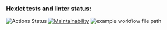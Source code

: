 ### Hexlet tests and linter status:
![Actions Status](https://github.com/Bitvinus/frontend-project-lvl1/workflows/hexlet-check/badge.svg)
[![Maintainability](https://api.codeclimate.com/v1/badges/ff1ac9e05b665f467e96/maintainability)](https://codeclimate.com/github/Bitvinus/frontend-project-lvl1/maintainability)
![example workflow file path](https://github.com/Bitvinus/frontend-project-lvl1/workflows/.github/workflows/superlinter.yml/badge.svg)
